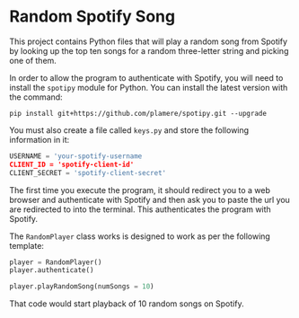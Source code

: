 # Random Spotify Song

This project contains Python files that will play a random song from Spotify by looking up the top ten songs for a random three-letter string and picking one of them.

In order to allow the program to authenticate with Spotify, you will need to install the `spotipy` module for Python. You can install the latest version with the command:

```
pip install git+https://github.com/plamere/spotipy.git --upgrade
```

You must also create a file called `keys.py` and store the following information in it:

```Python
USERNAME = 'your-spotify-username
CLIENT_ID = 'spotify-client-id'
CLIENT_SECRET = 'spotify-client-secret'
```

The first time you execute the program, it should redirect you to a web browser and authenticate with Spotify and then ask you to paste the url you are redirected to into the terminal. This authenticates the program with Spotify.

The `RandomPlayer` class works is designed to work as per the following template:

```Python
player = RandomPlayer()
player.authenticate()

player.playRandomSong(numSongs = 10)
```

That code would start playback of 10 random songs on Spotify.
